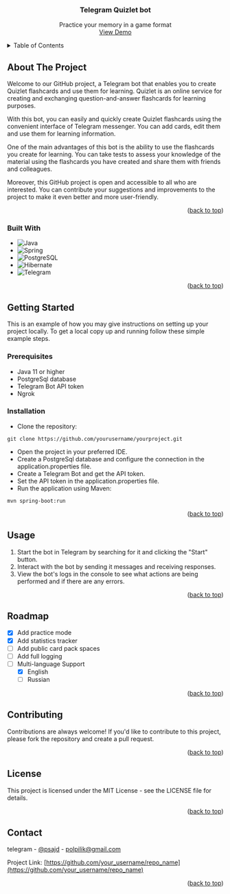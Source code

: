 <a name="readme-top"></a>

<link rel="stylesheet" href="https://cdnjs.cloudflare.com/ajax/libs/font-awesome/5.15.3/css/all.min.css" integrity="sha512-YTtf6vzDmg/73MSKK+8sWJCBsZvPMItaT9gX1+yJ7WuqxvH22px97ohKDJgI8Zs1sZvF4pI1MD4X4yR17DElkg==" crossorigin="anonymous" referrerpolicy="no-referrer" />

<br />
<div align="center">
<h3 align="center">Telegram Quizlet bot</h3>

  <p align="center">
    Practice your memory in a game format
    <br/>
     <a href="https://github.com/psajd/quizletBot/Demo.md">View Demo</a>
</p>
</div>


<details>
  <summary>Table of Contents</summary>
  <ol>
    <li>
      <a href="#about-the-project">About The Project</a>
      <ul>
        <li><a href="#built-with">Built With</a></li>
      </ul>
    </li>
    <li>
      <a href="#getting-started">Getting Started</a>
      <ul>
        <li><a href="#prerequisites">Prerequisites</a></li>
        <li><a href="#installation">Installation</a></li>
      </ul>
    </li>
    <li><a href="#usage">Usage</a></li>
    <li><a href="#roadmap">Roadmap</a></li>
    <li><a href="#contributing">Contributing</a></li>
    <li><a href="#license">License</a></li>
    <li><a href="#contact">Contact</a></li>
    <li><a href="#acknowledgments">Acknowledgments</a></li>
  </ol>
</details>

## About The Project

Welcome to our GitHub project, a Telegram bot that enables you to create Quizlet flashcards and use them for learning.
Quizlet is an online service for creating and exchanging question-and-answer flashcards for learning purposes.

With this bot, you can easily and quickly create Quizlet flashcards using the convenient interface of Telegram
messenger.
You can add cards, edit them and use them for learning information.

One of the main advantages of this bot is the ability to use the flashcards you create for learning.
You can take tests to assess your knowledge of the material using the flashcards you have created and share them with
friends and colleagues.

Moreover, this GitHub project is open and accessible to all who are interested.
You can contribute your suggestions and improvements to the project to make it even better and more user-friendly.

<p align="right">(<a href="#readme-top">back to top</a>)</p>

### Built With

* ![Java][java]
* ![Spring][spring]
* ![PostgreSQL][postgre]
* ![Hibernate][hibernate]
* ![Telegram][Telegram]

<p align="right">(<a href="#readme-top">back to top</a>)</p>

## Getting Started

This is an example of how you may give instructions on setting up your project locally.
To get a local copy up and running follow these simple example steps.

### Prerequisites

- Java 11 or higher
- PostgreSql database
- Telegram Bot API token
- Ngrok

### Installation

- Clone the repository:

```
git clone https://github.com/yourusername/yourproject.git
```

- Open the project in your preferred IDE.
- Create a PostgreSql database and configure the connection in the application.properties file.
- Create a Telegram Bot and get the API token.
- Set the API token in the application.properties file.
- Run the application using Maven:

```
mvn spring-boot:run
```

<p align="right">(<a href="#readme-top">back to top</a>)</p>

## Usage

1. Start the bot in Telegram by searching for it and clicking the "Start" button.
2. Interact with the bot by sending it messages and receiving responses.
3. View the bot's logs in the console to see what actions are being performed and if there are any errors.

<p align="right">(<a href="#readme-top">back to top</a>)</p>

## Roadmap

- [x] Add practice mode
- [x] Add statistics tracker
- [ ] Add public card pack spaces
- [ ] Add full logging
- [ ] Multi-language Support
    - [x] English
    - [ ] Russian

<p align="right">(<a href="#readme-top">back to top</a>)</p>



<!-- CONTRIBUTING -->

## Contributing

Contributions are always welcome! If you'd like to contribute to this project,
please fork the repository and create a pull request.

<p align="right">(<a href="#readme-top">back to top</a>)</p>

<!-- LICENSE -->

## License

This project is licensed under the MIT License - see the LICENSE file for details.

<p align="right">(<a href="#readme-top">back to top</a>)</p>



<!-- CONTACT -->

## Contact

telegram - [@psajd](https://twitter.com/your_username) - polpilik@gmail.com

Project Link: [https://github.com/your_username/repo_name](https://github.com/your_username/repo_name)

<p align="right">(<a href="#readme-top">back to top</a>)</p>


[java]: https://img.shields.io/badge/Java-ED8B00?style=for-the-badge&logo=java&logoColor=white


[spring]: https://img.shields.io/badge/Spring-6DB33F?style=for-the-badge&logo=spring&logoColor=white


[postgre]: https://img.shields.io/badge/PostgreSQL-316192?style=for-the-badge&logo=postgresql&logoColor=white


[hibernate]: https://img.shields.io/badge/Hibernate-59666C?style=for-the-badge&logo=Hibernate&logoColor=white


[Telegram]: https://img.shields.io/badge/Telegram-2CA5E0?style=for-the-badge&logo=telegram&logoColor=white

